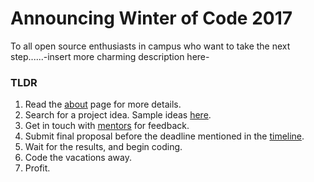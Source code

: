 # Announcing Winter of Code 2017

To all open source enthusiasts in campus who want to take the next step......-insert more charming description here-

### TLDR

1. Read the [about](about) page for more details.
2. Search for a project idea. Sample ideas [here](projects).
3. Get in touch with [mentors](mentors) for feedback.
4. Submit final proposal before the deadline mentioned in the [timeline](timeline).
5. Wait for the results, and begin coding.
6. Code the vacations away.
7. Profit.